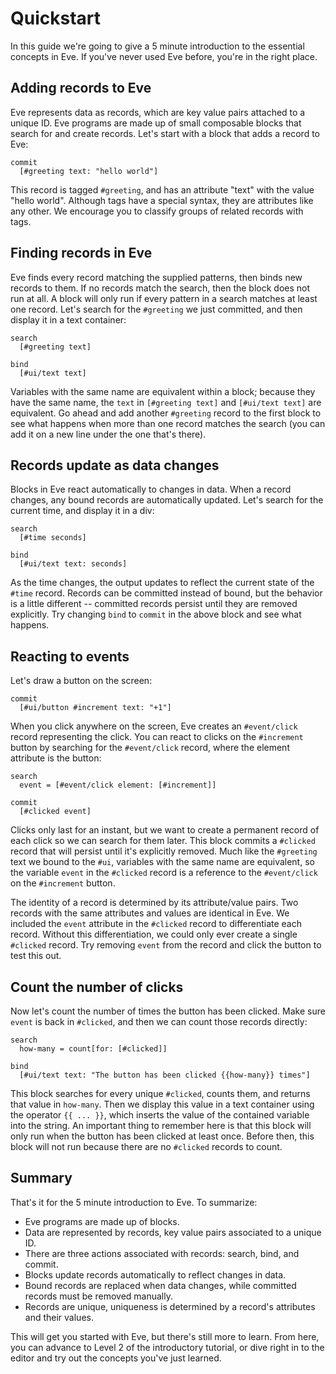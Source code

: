 # Quickstart

In this guide we're going to give a 5 minute introduction to the essential concepts in Eve. If you've never used Eve before, you're in the right place.

## Adding records to Eve

Eve represents data as records, which are key value pairs attached to a unique ID. Eve programs are made up of small composable blocks that search for and create records. Let's start with a block that adds a record to Eve:

```eve
commit
  [#greeting text: "hello world"]
```

This record is tagged `#greeting`, and has an attribute "text" with the value "hello world". Although tags have a special syntax, they are attributes like any other. We encourage you to classify groups of related records with tags.

## Finding records in Eve

Eve finds every record matching the supplied patterns, then binds new records to them. If no records match the search, then the block does not run at all. A block will only run if every pattern in a search matches at least one record. Let's search for the `#greeting` we just committed, and then display it in a text container:

```eve
search
  [#greeting text]

bind
  [#ui/text text]
```

Variables with the same name are equivalent within a block; because they have the same name, the `text` in `[#greeting text]` and `[#ui/text text]` are equivalent. Go ahead and add another `#greeting` record to the first block to see what happens when more than one record matches the search (you can add it on a new line under the one that's there). 

## Records update as data changes

Blocks in Eve react automatically to changes in data. When a record changes, any bound records are automatically updated. Let's search for the current time, and display it in a div:

```eve
search
  [#time seconds]

bind 
  [#ui/text text: seconds]
```

As the time changes, the output updates to reflect the current state of the `#time` record. Records can be committed instead of bound, but the behavior is a little different -- committed records persist until they are removed explicitly. Try changing `bind` to `commit` in the above block and see what happens.

## Reacting to events

Let's draw a button on the screen:

```eve
commit
  [#ui/button #increment text: "+1"]
```

When you click anywhere on the screen, Eve creates an `#event/click` record representing the click. You can react to clicks on the `#increment` button by searching for the `#event/click` record, where the element attribute is the button: 

```eve
search
  event = [#event/click element: [#increment]]

commit
  [#clicked event]
```

Clicks only last for an instant, but we want to create a permanent record of each click so we can search for them later. This block commits a `#clicked` record that will persist until it's explicitly removed. Much like the `#greeting` text we bound to the `#ui`, variables with the same name are equivalent, so the variable `event` in the `#clicked` record is a reference to the `#event/click` on the `#increment` button.

The identity of a record is determined by its attribute/value pairs. Two records with the same attributes and values are identical in Eve. We included the `event` attribute in the `#clicked` record to differentiate each record. Without this differentiation, we could only ever create a single `#clicked` record. Try removing `event` from the record and click the button to test this out.

## Count the number of clicks

Now let's count the number of times the button has been clicked. Make sure `event` is back in `#clicked`, and then we can count those records directly:

```eve
search
  how-many = count[for: [#clicked]]

bind
  [#ui/text text: "The button has been clicked {{how-many}} times"]
```

This block searches for every unique `#clicked`, counts them, and returns that value in `how-many`. Then we display this value in a text container using the operator `{{ ... }}`, which inserts the value of the contained variable into the string. An important thing to remember here is that this block will only run when the button has been clicked at least once. Before then, this block will not run because there are no `#clicked` records to count.

## Summary

That's it for the 5 minute introduction to Eve. To summarize:

- Eve programs are made up of blocks.
- Data are represented by records, key value pairs associated to a unique ID.
- There are three actions associated with records: search, bind, and commit.
- Blocks update records automatically to reflect changes in data.
- Bound records are replaced when data changes, while committed records must be removed manually.
- Records are unique, uniqueness is determined by a record's attributes and their values.

This will get you started with Eve, but there's still more to learn. From here, you can advance to Level 2 of the introductory tutorial, or dive right in to the editor and try out the concepts you've just learned.
